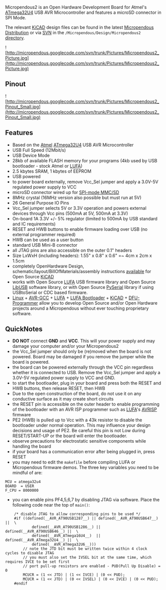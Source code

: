 Micropendous2 is an Open Hardware Development Board for Atmel's [ATmega32U4](http://www.atmel.com/dyn/products/product_card.asp?PN=ATmega32U4) USB AVR Microcontroller and features a microSD connector in SPI Mode.

The relevant [KiCAD](http://www.lis.inpg.fr/realise_au_lis/kicad/) design files can be found in the latest [Micropendous Distribution](http://code.google.com/p/micropendous/downloads/list) or via [SVN](http://code.google.com/p/micropendous/source/checkout) in the `/Micropendous/Design/Micropendous2` [directory](http://code.google.com/p/micropendous/source/browse/trunk/Micropendous/Design/Micropendous2/).

![http://micropendous.googlecode.com/svn/trunk/Pictures/Micropendous2_Picture.jpg](http://micropendous.googlecode.com/svn/trunk/Pictures/Micropendous2_Picture.jpg)

## Pinout ##

![http://micropendous.googlecode.com/svn/trunk/Pictures/Micropendous2_Pinout_Small.jpg](http://micropendous.googlecode.com/svn/trunk/Pictures/Micropendous2_Pinout_Small.jpg)

## Features ##
  * Based on the [Atmel](http://www.atmel.com) [ATmega32U4](http://www.atmel.com/dyn/products/product_card.asp?PN=ATmega32U4) USB AVR Microcontroller
  * USB Full Speed (12Mbit/s)
  * USB Device Mode
  * 28kb of available FLASH memory for your programs (4kb used by USB bootloader - stock Atmel or [LUFA](http://code.google.com/p/micropendous/source/browse/trunk/Micropendous/Firmware/BootloaderDFU))
  * 2.5 kbytes SRAM, 1 kbytes of EEPROM
  * USB powered
  * to power board externally, remove Vcc\_Sel jumper and apply a 3.0V-5V regulated power supply to VCC
  * microSD connector wired up for [SPI-mode MMC/SD](MassStorage_MMC_SD_via_SPI.md)
  * 8MHz crystal (16MHz version also possible but must run at 5V)
  * 26 General Purpose IO Pins
  * Vcc\_Sel jumper selects 5V or 3.3V operation and powers external devices through Vcc pins (500mA at 5V, 500mA at 3.3V)
  * On-board 1A 3.3V +/- 5% regulator (limited to 500mA by USB standard and IC requirements)
  * RESET and HWB buttons to enable firmware loading over USB (no external programmer required)
  * HWB can be used as a user button
  * standard USB Mini-B connector
  * all JTAG pins are also accessible on the outer 0.1" headers
  * Size LxWxH (including headers): 1.55" x 0.8" x 0.6" =~ 4cm x 2cm x 1.5cm
  * completely OpenHardware Design, schematic/layout/BillOfMaterials/assembly instructions [available](http://code.google.com/p/micropendous/source/browse/trunk/Micropendous/Design/Micropendous2/) for Open Source [KiCAD](http://www.lis.inpg.fr/realise_au_lis/kicad/)
  * works with Open Source [LUFA](http://www.fourwalledcubicle.com/LUFA.php) USB firmware library and Open Source [LibUSB](http://libusb.sourceforge.net) software library, or with Open Source [PySerial](http://pyserial.wiki.sourceforge.net/pySerial) library if using USBtoSerial or CDC based firmware.
  * [Linux](http://www.linux.org/) + [AVR-GCC](http://gcc.gnu.org/) + [LUFA](http://www.fourwalledcubicle.com/LUFA.php) + [LUFA Bootloader](http://www.fourwalledcubicle.com/LUFA.php) + [KiCAD](http://kicad.sourceforge.net) + [DFU-Programmer](http://dfu-programmer.sourceforge.net/) allow you to develop Open Source and/or Open Hardware projects around a Micropendous without ever touching proprietary software.

## QuickNotes ##
  * **DO NOT** connect **GND** and **VCC**.  This will your power supply and may damage your computer and/or your Micropendous2
  * the Vcc\_Sel jumper should only be (re)moved when the board is not powered.  Board may be damaged if you remove the jumper while the board is powered.
  * the board can be powered externally through the VCC pin regardless whether it is connected to USB.  Remove the Vcc\_Sel jumper and apply a 3.0V-5V regulated power supply to VCC and GND.
  * to start the bootloader, plug in your board and press both the RESET and HWB buttons, then release RESET, then HWB
  * Due to the open construction of the board, do not use it on any conductive surface as it may create short circuits
  * the RESET pin is accessible on the outer header to enable programming of the bootloader with an AVR ISP programmer such as [LUFA](http://www.fourwalledcubicle.com/LUFA.php)'s [AVRISP](AVRISP.md) firmware
  * PE2 (HWB) is pulled up to Vcc with a 43k resistor to disable the bootloader under normal operation.  This may influence your design decisions and usage of PE2.  Be careful this pin is not Low during RESET/START-UP or the board will enter the bootloader.
  * observe precautions for electrostatic sensitive components while handling the board
  * if your board has a communication error after being plugged in, press RESET
  * you may need to edit the `makefile` before compiling LUFA or Micropendous firmware demos.  The three key variables you need to be mindful of are:
```
MCU = atmega32u4
BOARD  = USER
F_CPU = 8000000
```
  * you can enable pins PF4,5,6,7 by disabling JTAG via software.  Place the following code near the top of `main()`:
```
    /* disable JTAG to allow corresponding pins to be used */
    #if ((defined(__AVR_AT90USB1287__) || defined(__AVR_AT90USB647__) ||  \
            defined(__AVR_AT90USB1286__) || defined(__AVR_AT90USB646__) ||  \
            defined(__AVR_ATmega16U4__)  || defined(__AVR_ATmega32U4__) ||  \
            defined(__AVR_ATmega32U6__)))
        // note the JTD bit must be written twice within 4 clock cycles to disable JTAG
        // you must also set the IVSEL bit at the same time, which requires IVCE to be set first
        // port pull-up resistors are enabled - PUD(Pull Up Disable) = 0
        MCUCR = (1 << JTD) | (1 << IVCE) | (0 << PUD);
        MCUCR = (1 << JTD) | (0 << IVSEL) | (0 << IVCE) | (0 << PUD);
    #endif
```